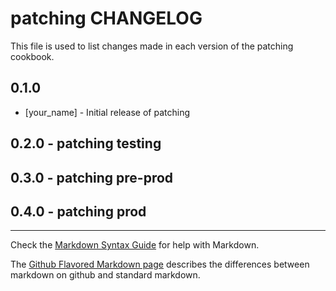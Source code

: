 # patching CHANGELOG

This file is used to list changes made in each version of the patching cookbook.

## 0.1.0
- [your_name] - Initial release of patching
## 0.2.0 - patching testing
## 0.3.0 - patching pre-prod
## 0.4.0 - patching prod
- - -
Check the [Markdown Syntax Guide](http://daringfireball.net/projects/markdown/syntax) for help with Markdown.

The [Github Flavored Markdown page](http://github.github.com/github-flavored-markdown/) describes the differences between markdown on github and standard markdown.
